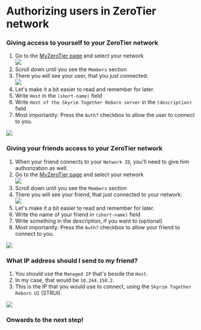 # Authorizing users in ZeroTier network

### Giving access to yourself to your ZeroTier network

1. Go to the [MyZeroTier page](https://my.zerotier.com) and select your network \
   ![](https://shx.is/5BE4lmlZB.png)
2. Scroll down until you see the `Members` section
3. There you will see your user, that you just connected:\
   &#x20;![](https://shx.is/5BE7rwKpL.png)
4. Let's make it a bit easier to read and remember for later.
5. Write `Host` in the `(short-name)` field
6. Write `Host of the Skyrim Together Reborn server` in the `(description)` field
7. Most importantly: Press the `Auth?` checkbox to allow the user to connect to you.

![](https://shx.is/5BE5aycmv.gif)



### Giving your friends access to your ZeroTier network

1. When your friend connects to your `Network ID`, you'll need to give him authorization as well.
2. Go to the [MyZeroTier page](https://my.zerotier.com) and select your network \
   ![](https://shx.is/5BE4lmlZB.png)
3. Scroll down until you see the `Members` section
4. There you will see your friend, that just connected to your network:\
   &#x20;![](https://shx.is/5BE4ENRU8.png)
5. Let's make it a bit easier to read and remember for later.
6. Write the name of your friend in `(short-name)` field
7. Write something in the description, if you want to (optional)
8. Most importantly: Press the `Auth?` checkbox to allow your friend to connect to you.

![](https://shx.is/5BE8FKlNx.gif)

### What IP address should I send to my friend?

1. You should use the `Managed IP` that's beside the `Host`.&#x20;
2. In my case, that would be `10.244.150.2`.&#x20;
3. This is the IP that you would use to connect, using the `Skyrim Together Reborn UI` (STRUI).

![](https://shx.is/5BE9VP70Q.png)

### Onwards to the next step!
